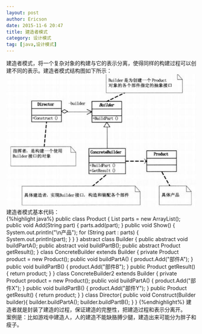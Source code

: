 ```yaml
---
layout: post
author: Ericson
date: 2015-11-6 20:47
title: 建造者模式
category: 设计模式
tag: [java,设计模式]
---
```


建造者模式，将一个复杂对象的构建与它的表示分离，使得同样的构建过程可以创建不同的表示。建造者模式结构图如下所示：
![builder](/public/img/java/builder.jpg)
建造者模式基本代码：<br/>
{%highlight java%}
public class Product {
    List<String> parts = new ArrayList<String>();
    public void Add(String part) {
        parts.add(part);
    }
    public void Show() {
        System.out.println("\n产品");
        for (String part : parts) {
            System.out.println(part);
        }
    }
}
abstract class Builder {
    public abstract void buildPartA();
    public abstract void buildPartB();
    public abstract Product getResult();
}
class ConcreteBuilder extends Builder {
    private Product product = new Product();
    public void buildPartA() {
        product.Add("部件A");
    }
    public void buildPartB() {
        product.Add("部件B");
    }
    public Product getResult() {
        return product;
    }
}
class ConcreteBuilder2 extends Builder {
    private Product product = new Product();
    public void buildPartA() {
        product.Add("部件X");
    }
    public void buildPartB() {
        product.Add("部件Y");
    }
    public Product getResult() {
        return product;
    }
}
class Director{
    public void Construct(Builder builder){
        builder.buildPartA();
        builder.buildPartB();
    }
}
{%endhighlight%}
建造者就是封装了建造的过程，保证建造的完整性，把建造过程和表示分离开。<br/>
案例是：比如游戏中建造人，人的建造不能缺胳膊少腿，建造出来可能分为胖子和瘦子。